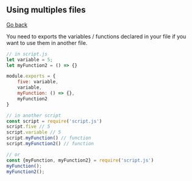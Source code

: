 ## Using multiples files

[Go back](..)

You need to exports the variables / functions
declared in your file if you want to use them
in another file.

```js
// in script.js
let variable = 5;
let myFunction2 = () => {}

module.exports = {
    five: variable,
    variable,
    myFunction: () => {},
    myFunction2
}

// in another script
const script = require('script.js')
script.five // 5
script.variable // 5
script.myFunction() // function
script.myFunction2() // function

// or
const {myFunction, myFunction2} = require('script.js')
myFunction();
myFunction2();
```